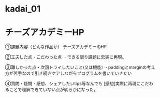 # kadai_01
# チーズアカデミーHP

①課題内容（どんな作品か）
チーズアカデミーのHP

②工夫した点・こだわった点
・できる限り課題に忠実に再現。

③難しかった点・次回トライしたいこと(又は機能)
・paddingとmarginの考え方が苦手なので引き続きケアしながらプログラムを書いていきたい

④質問・疑問・感想、シェアしたいtips等なんでも
[感想]実際に再現にこだわることで理解できていない点が明らかになった。
